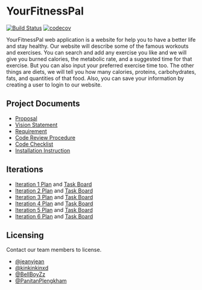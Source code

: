 # YourFitnessPal
[![Build Status](https://travis-ci.com/kinkinkinxd/YourFitnessPal.svg?branch=main)](https://travis-ci.com/kinkinkinxd/YourFitnessPal)
[![codecov](https://codecov.io/gh/kinkinkinxd/YourFitnessPal/branch/main/graph/badge.svg?token=B3T7C774FS)](undefined)

YourFitnessPal web application is a website for help you to have a better life and stay healthy. Our website will describe some of the famous workouts and exercises. You can search and add any exercise you like and we will give you burned calories, the metabolic rate, and a suggested time for that exercise. But you can also input your preferred exercise time too. The other things are diets, we will tell you how many calories, proteins, carbohydrates, fats, and quantities of that food. Also, you can save your information by creating a user to login to our website.


## Project Documents
- [Proposal](https://docs.google.com/document/d/103sP6B84mmsiP9LcnWPWQLlRL0_AgpyCuvy5IObfgcI/edit?ts=5f68c719#)
- [Vision Statement](https://github.com/kinkinkinxd/YourFitnessPal/wiki/Vision-Statement)
- [Requirement](https://github.com/kinkinkinxd/YourFitnessPal/wiki/Requirements)
- [Code Review Procedure](https://github.com/kinkinkinxd/YourFitnessPal/wiki/Code-Review-Procedure)
- [Code Checklist](https://github.com/kinkinkinxd/YourFitnessPal/wiki/Code-Checklist)
- [Installation Instruction](INSTALL.md)

## Iterations
- [Iteration 1 Plan](https://github.com/kinkinkinxd/YourFitnessPal/wiki/Iteration-1-Plan) and [Task Board](https://github.com/kinkinkinxd/YourFitnessPal/projects/1)
- [Iteration 2 Plan](https://github.com/kinkinkinxd/YourFitnessPal/wiki/Iteration-2-Plan) and [Task Board](https://github.com/kinkinkinxd/YourFitnessPal/projects/2)
- [Iteration 3 Plan](https://github.com/kinkinkinxd/YourFitnessPal/wiki/Iteration-3-Plan) and [Task Board](https://github.com/kinkinkinxd/YourFitnessPal/projects/3)
- [Iteration 4 Plan](https://github.com/kinkinkinxd/YourFitnessPal/wiki/Iteration-4-Plan) and [Task Board](https://github.com/kinkinkinxd/YourFitnessPal/projects/4)
- [Iteration 5 Plan](https://github.com/kinkinkinxd/YourFitnessPal/wiki/Iteration-5-Plan) and [Task Board](https://github.com/kinkinkinxd/YourFitnessPal/projects/5)
- [Iteration 6 Plan](https://github.com/kinkinkinxd/YourFitnessPal/wiki/Iteration-6-Plan) and [Task Board](https://github.com/kinkinkinxd/YourFitnessPal/projects/7)

## Licensing
Contact our team members to license.
* [@jeanyjean](https://github.com/jeanyjean)
* [@kinkinkinxd](https://github.com/kinkinkinxd)
* [@BellBoyZz](https://github.com/BellBoyZz)
* [@PanitanPlengkham](https://github.com/PanitanPlengkham)
